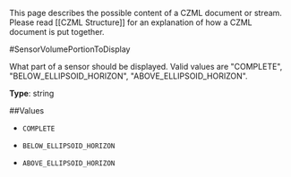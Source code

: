 This page describes the possible content of a CZML document or stream.  Please read [[CZML Structure]] for an explanation of how a CZML document is put together.

#SensorVolumePortionToDisplay

What part of a sensor should be displayed.  Valid values are "COMPLETE", "BELOW_ELLIPSOID_HORIZON", "ABOVE_ELLIPSOID_HORIZON".

**Type**: string

##Values

* `COMPLETE`

* `BELOW_ELLIPSOID_HORIZON`

* `ABOVE_ELLIPSOID_HORIZON`

